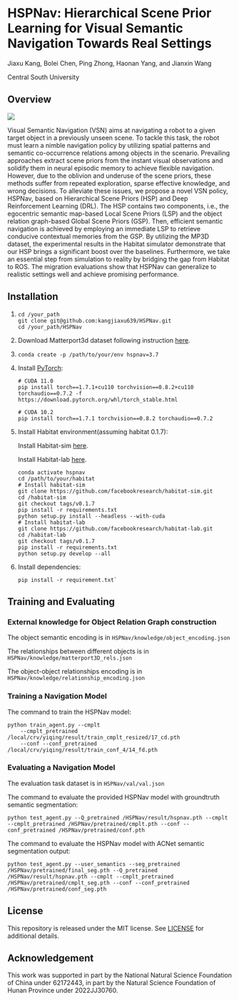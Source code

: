 # HSPNav: Hierarchical Scene Prior Learning for Visual Semantic Navigation Towards Real Settings

Jiaxu Kang, Bolei Chen, Ping Zhong, Haonan Yang, and Jianxin Wang

Central South University

## Overview

 ![](C:\Users\123\Pictures\论文1\fig2.png)

Visual Semantic Navigation (VSN) aims at navigating a robot to a given target object in a previously unseen scene. To tackle this task, the robot must learn a nimble navigation policy by utilizing spatial patterns and semantic co-occurrence relations among objects in the scenario. Prevailing approaches extract scene priors from the instant visual observations and solidify them in neural episodic memory to achieve flexible navigation. However, due to the oblivion and underuse of the scene priors, these methods suffer from repeated exploration, sparse effective knowledge, and wrong decisions. To alleviate these issues, we propose a novel VSN policy, HSPNav, based on Hierarchical Scene Priors (HSP) and Deep Reinforcement Learning (DRL). The HSP contains two components, i.e., the egocentric semantic map-based Local Scene Priors (LSP) and the object relation graph-based Global Scene Priors (GSP). Then, efficient semantic navigation is achieved by employing an immediate LSP to retrieve conducive contextual memories from the GSP. By utilizing the MP3D dataset, the experimental results in the Habitat simulator demonstrate that our HSP brings a significant boost over the baselines. Furthermore, we take an essential step from simulation to reality by bridging the gap from Habitat to ROS. The migration evaluations show that HSPNav can generalize to realistic settings well and achieve promising performance.

## Installation

1. ```
   cd /your_path
   git clone git@github.com:kangjiaxu639/HSPNav.git
   cd /your_path/HSPNav
   ```

2. Download Matterport3d dataset following instruction [here](https://github.com/niessner/Matterport).

3. ```conda create -p /path/to/your/env hspnav=3.7```

4. Install [PyTorch](https://pytorch.org/):

   ```
   # CUDA 11.0
   pip install torch==1.7.1+cu110 torchvision==0.8.2+cu110 torchaudio==0.7.2 -f https://download.pytorch.org/whl/torch_stable.html
   
   # CUDA 10.2
   pip install torch==1.7.1 torchvision==0.8.2 torchaudio==0.7.2
   ```

5. Install Habitat environment(assuming habitat 0.1.7):

   Install Habitat-sim [here](https://github.com/facebookresearch/habitat-sim).

   Install Habitat-lab [here](https://github.com/facebookresearch/habitat-lab).

   ```
   conda activate hspnav
   cd /path/to/your/habitat
   # Install habitat-sim
   git clone https://github.com/facebookresearch/habitat-sim.git
   cd /habitat-sim
   git checkout tags/v0.1.7
   pip install -r requirements.txt
   python setup.py install --headless --with-cuda
   # Install habitat-lab
   git clone https://github.com/facebookresearch/habitat-lab.git
   cd /habitat-lab
   git checkout tags/v0.1.7
   pip install -r requirements.txt
   python setup.py develop --all
   ```

6. Install dependencies:

   ```
   pip install -r requirement.txt`
   ```

## Training and Evaluating

### External knowledge for Object Relation Graph construction

The object semantic encoding is in `HSPNav/knowledge/object_encoding.json`

The relationships between different objects is in `HSPNav/knowledge/matterport3D_rels.json`

The object-object relationships encoding is in `HSPNav/knowledge/relationship_encoding.json`

### Training a Navigation Model

The command to train the HSPNav model:
```
python train_agent.py --cmplt 
    --cmplt_pretrained /local/crv/yiqing/result/train_cmplt_resized/17_cd.pth
    --conf --conf_pretrained /local/crv/yiqing/result/train_conf_4/14_fd.pth               
```
### Evaluating a Navigation Model

The evaluation task dataset is in `HSPNav/val/val.json`

The command to evaluate the provided HSPNav model with groundtruth semantic segmentation:
```
python test_agent.py --Q_pretrained /HSPNav/result/hspnav.pth --cmplt --cmplt_pretrained /HSPNav/pretrained/cmplt.pth --conf --conf_pretrained /HSPNav/pretrained/conf.pth         
```
The command to evaluate the HSPNav model with ACNet semantic segmentation output:
```
python test_agent.py --user_semantics --seg_pretrained /HSPNav/pretrained/final_seg.pth --Q_pretrained /HSPNav/result/hspnav.pth --cmplt --cmplt_pretrained /HSPNav/pretrained/cmplt_seg.pth --conf --conf_pretrained /HSPNav/pretrained/conf_seg.pth 
```

## License

This repository is released under the MIT license. See [LICENSE](LICENSE) for additional details.

## Acknowledgement

This work was supported in part by the National Natural Science Foundation of China under 62172443, in part by the Natural Science Foundation of Hunan Province under 2022JJ30760.
